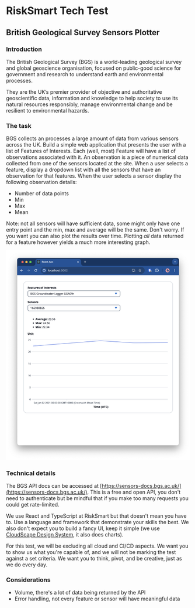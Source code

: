 # RiskSmart Tech Test

## British Geological Survey Sensors Plotter

### Introduction

The British Geological Survey (BGS) is a world-leading geological survey and global geoscience organisation, focused on public-good science for government and research to understand earth and environmental processes.

They are the UK’s premier provider of objective and authoritative geoscientific data, information and knowledge to help society to use its natural resources responsibly, manage environmental change and be resilient to environmental hazards.

### The task

BGS collects an processes a large amount of data from various sensors across the UK. Build a simple web application that presents the user with a list of Features of Interests. Each (well, most) Feature will have a list of observations associated with it. An observation is a piece of numerical data collected from one of the sensors located at the site. When a user selects a feature, display a dropdown list with all the sensors that have an observation for that features. When the user selects a sensor display the following observation details:

- Number of data points
- Min
- Max
- Mean

Note: not all sensors will have sufficient data, some might only have one entry point and the min, max and average will be the same. Don't worry. If you want you can also plot the results over time. Plotting _all_ data returned for a feature however yields a much more interesting graph.

![An example what the app might look like](Sample.png)

### Technical details

The BGS API docs can be accessed at [https://sensors-docs.bgs.ac.uk/](https://sensors-docs.bgs.ac.uk/). This is a free and open API, you don't need to authenticate but be mindful that if you make too many requests you could get rate-limited.

We use React and TypeScript at RiskSmart but that doesn't mean you have to. Use a language and framework that demonstrate your skills the best. We also don't expect you to build a fancy UI, keep it simple (we use [CloudScape Design System](https://cloudscape.design/), it also does charts).

For this test, we will be excluding all cloud and CI/CD aspects. We want you to show us what you're capable of, and we will not be marking the test against a set criteria. We want you to think, pivot, and be creative, just as we do every day.

### Considerations

- Volume, there's a lot of data being returned by the API
- Error handling, not every feature or sensor will have meaningful data
